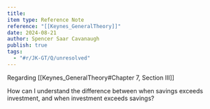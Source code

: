 ```yaml
---
title: 
item type: Reference Note
reference: "[[Keynes_GeneralTheory]]"
date: 2024-08-21
author: Spencer Saar Cavanaugh
publish: true
tags:
  - "#r/JK-GT/Q/unresolved"
---
```


Regarding [[Keynes_GeneralTheory#Chapter 7, Section III]]

How can I understand the difference between when savings exceeds investment, and when investment exceeds savings?

